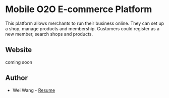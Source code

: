 # Mobile O2O E-commerce Platform
This platform allows merchants to run their business online. They can set up a shop, manage products and membership. Customers could register as a new member, search shops and products.

## Website
coming soon

## Author
- Wei Wang - [Resume](https://www.linkedin.com/in/weiwang0704/) 

